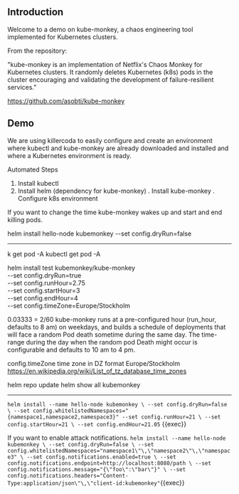 <br>

## Introduction

Welcome to a demo on kube-monkey, a chaos engineering tool implemented for Kubernetes clusters.

From the repository:

"kube-monkey is an implementation of Netflix's Chaos Monkey for Kubernetes clusters. It randomly deletes Kubernetes (k8s) pods in the cluster encouraging and validating the development of failure-resilient services."

https://github.com/asobti/kube-monkey

## Demo
We are using killercoda to easily configure and create an environment where kubectl and kube-monkey are already downloaded and installed and where a Kubernetes environment is ready.

Automated Steps
1. Install kubectl
2. Install helm (dependency for kube-monkey)
. Install kube-monkey
. Configure k8s environment

If you want to change the time kube-monkey wakes up and start and end killing pods.

helm install hello-node kubemonkey --set config.dryRun=false

---- 

k get pod -A
kubectl get pod -A

helm install test kubemonkey/kube-monkey \
               --set config.dryRun=true \
               --set config.runHour=2.75 \
               --set config.startHour=3 \
               --set config.endHour=4 \
               --set config.timeZone=Europe/Stockholm

0.03333 = 2/60
kube-monkey runs at a pre-configured hour (run_hour, defaults to 8 am) on weekdays, and builds a schedule of deployments that will face a random Pod death sometime during the same day. The time-range during the day when the random pod Death might occur is configurable and defaults to 10 am to 4 pm.

config.timeZone 	time zone in DZ format
 	Europe/Stockholm
 https://en.wikipedia.org/wiki/List_of_tz_database_time_zones

helm repo update
helm show all kubemonkey

----

`helm install --name hello-node kubemonkey \
               --set config.dryRun=false \
               --set config.whitelistedNamespaces="{namespace1,namespace2,namespace3}"
               --set config.runHour=21 \
               --set config.startHour=21 \
               --set config.endHour=21.05`
               {{exec}}

If you want to enable attack notifications.
`helm install --name hello-node kubemonkey \
               --set config.dryRun=false \
               --set config.whitelistedNamespaces="namespace1\"\,\"namespace2\"\,\"namespace3" \
               --set config.notifications.enabled=true \
               --set config.notifications.endpoint=http://localhost:8080/path \
               --set config.notifications.message="{\"foo\":\"bar\"}" \
               --set config.notifications.headers="Content-Type:application/json\"\,\"client-id:kubemonkey"`{{exec}}
